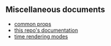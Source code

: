## Miscellaneous documents

+ [common props](./CommonProps.md)
+ [this repo's documentation](./Docs.md)
+ [time rendering modes](./TimeRenderingModes.md)
